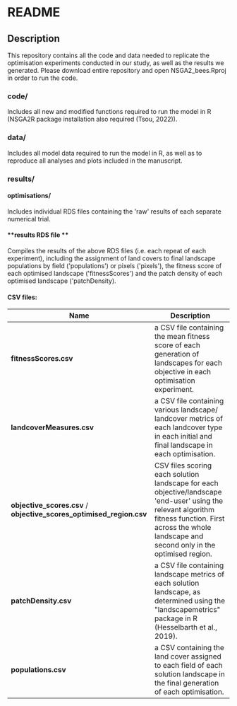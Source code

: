 # README

## **Description** 

This repository contains all the code and data needed to replicate the optimisation experiments conducted in our study, as well as the results we generated.
Please download entire repository and open NSGA2_bees.Rproj in order to run the code.

### **code/** 
Includes all new and modified functions required to run the model in R (NSGA2R package installation also required (Tsou, 2022)). 

### **data/**
Includes all model data required to run the model in R, as well as to reproduce all analyses and plots included in the manuscript.

### **results/** 

#### **optimisations/** 
Includes individual RDS files containing the 'raw' results of each separate numerical trial.

#### **results RDS file **
Compiles the results of the above RDS files (i.e. each repeat of each experiment), including the assignment of land covers to final landscape populations by field ('populations') or pixels ('pixels'), the fitness score of each optimised landscape ('fitnessScores') and the patch density of each optimised landscape ('patchDensity).

#### **CSV files:**

| Name | Description |
| --- | --- |
|**fitnessScores.csv**| a CSV file containing the mean fitness score of each generation of landscapes for each objective in each optimisation experiment.|
|**landcoverMeasures.csv**| a CSV file containing various landscape/ landcover metrics of each landcover type in each initial and final landscape in each optimisation.|
|**objective_scores.csv** / **objective_scores_optimised_region.csv**| CSV files scoring each solution landscape for each objective/landscape 'end-user' using the relevant algorithm fitness function. First across the whole landscape and second only in the optimised region.|
|**patchDensity.csv**| a CSV file containing landscape metrics of each solution landscape, as determined using the "landscapemetrics" package in R (Hesselbarth et al., 2019).|
|**populations.csv**| a CSV containing the land cover assigned to each field of each solution landscape in the final generation of each optimisation.|

